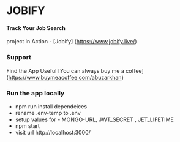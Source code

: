 # JOBIFY

#### Track Your Job Search

project in Action - [Jobify] (https://www.jobify.live/)

### Support
Find the App Useful [You can always buy me a coffee] (https://www.buymeacoffee.com/abuzarkhan)

### Run the app locally
- npm run install dependeices
- rename .env-temp to .env
- setup values for - MONGO-URL, JWT_SECRET , JET_LIFETIME
- npm start
- visit url http://localhost:3000/